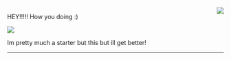 <img align='right' src="https://github-readme-stats.vercel.app/api?username=TokyoZaine&title_color=783c00&text_color=af552e&icon_color=783c00&bg_color=f8efd4&cache_seconds=2300">

HEY!!!!! How you doing :) 

<img src="https://img.shields.io/static/v1?label=Overview&message=SEUNOME&color=f8efd4&style=for-the-badge&logo=GitHub">

<p> Im pretty much a starter but this but ill get better!</p>

<hr>
